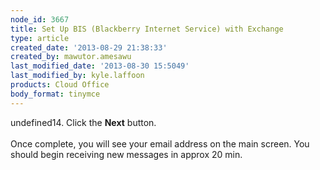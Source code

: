 ```yaml
---
node_id: 3667
title: Set Up BIS (Blackberry Internet Service) with Exchange
type: article
created_date: '2013-08-29 21:38:33'
created_by: mawutor.amesawu
last_modified_date: '2013-08-30 15:5049'
last_modified_by: kyle.laffoon
products: Cloud Office
body_format: tinymce
---
```


undefined14. Click the **Next** button.\
\
Once complete, you will see your email address on the main screen. You
should begin receiving new messages in approx 20 min.

